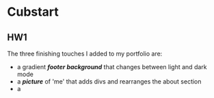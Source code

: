 # Cubstart

## HW1
The three finishing touches I added to my portfolio are:
* a gradient ***footer background*** that changes between light and dark mode
* a ***picture*** of 'me' that adds divs and rearranges the about section
* a 
